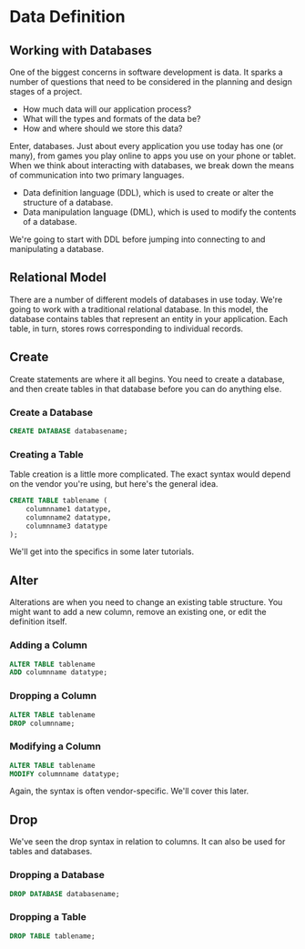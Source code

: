 # Data Definition

## Working with Databases

One of the biggest concerns in software development is data. It sparks a number of questions that need to be considered in the planning and design stages of a project.

* How much data will our application process?
* What will the types and formats of the data be?
* How and where should we store this data?

Enter, databases. Just about every application you use today has one \(or many\), from games you play online to apps you use on your phone or tablet. When we think about interacting with databases, we break down the means of communication into two primary languages.

* Data definition language \(DDL\), which is used to create or alter the structure of a database.
* Data manipulation language \(DML\), which is used to modify the contents of a database.

We're going to start with DDL before jumping into connecting to and manipulating a database.

## Relational Model

There are a number of different models of databases in use today. We're going to work with a traditional relational database. In this model, the database contains tables that represent an entity in your application. Each table, in turn, stores rows corresponding to individual records.

## Create

Create statements are where it all begins. You need to create a database, and then create tables in that database before you can do anything else.

### Create a Database

```sql
CREATE DATABASE databasename;
```

### Creating a Table

Table creation is a little more complicated. The exact syntax would depend on the vendor you're using, but here's the general idea.

```sql
CREATE TABLE tablename (
    columnname1 datatype,
    columnname2 datatype,
    columnname3 datatype
);
```

We'll get into the specifics in some later tutorials.

## Alter

Alterations are when you need to change an existing table structure. You might want to add a new column, remove an existing one, or edit the definition itself.

### Adding a Column

```sql
ALTER TABLE tablename
ADD columnname datatype;
```

### Dropping a Column

```sql
ALTER TABLE tablename
DROP columnname;
```

### Modifying a Column

```sql
ALTER TABLE tablename
MODIFY columnname datatype;
```

Again, the syntax is often vendor-specific. We'll cover this later.

## Drop

We've seen the drop syntax in relation to columns. It can also be used for tables and databases.

### Dropping a Database

```sql
DROP DATABASE databasename;
```

### Dropping a Table

```sql
DROP TABLE tablename;
```

